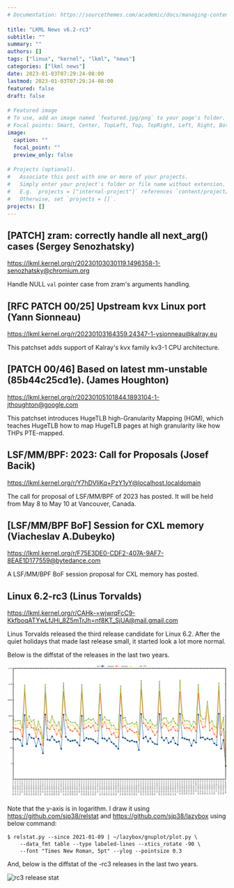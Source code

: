 ```yaml
---
# Documentation: https://sourcethemes.com/academic/docs/managing-content/

title: "LKML News v6.2-rc3"
subtitle: ""
summary: ""
authors: []
tags: ["linux", "kernel", "lkml", "news"]
categories: ["lkml news"]
date: 2023-01-03T07:29:24-08:00
lastmod: 2023-01-03T07:29:24-08:00
featured: false
draft: false

# Featured image
# To use, add an image named `featured.jpg/png` to your page's folder.
# Focal points: Smart, Center, TopLeft, Top, TopRight, Left, Right, BottomLeft, Bottom, BottomRight.
image:
  caption: ""
  focal_point: ""
  preview_only: false

# Projects (optional).
#   Associate this post with one or more of your projects.
#   Simply enter your project's folder or file name without extension.
#   E.g. `projects = ["internal-project"]` references `content/project/deep-learning/index.md`.
#   Otherwise, set `projects = []`.
projects: []
---
```


[PATCH] zram: correctly handle all next_arg() cases (Sergey Senozhatsky)
------------------------------------------------------------------------

https://lkml.kernel.org/r/20230103030119.1496358-1-senozhatsky@chromium.org

Handle NULL `val` pointer case from zram's arguments handling.


[RFC PATCH 00/25] Upstream kvx Linux port (Yann Sionneau)
---------------------------------------------------------

https://lkml.kernel.org/r/20230103164359.24347-1-ysionneau@kalray.eu

This patchset adds support of Kalray's kvx family kv3-1 CPU architecture.


[PATCH 00/46] Based on latest mm-unstable (85b44c25cd1e). (James Houghton)
--------------------------------------------------------------------------

https://lkml.kernel.org/r/20230105101844.1893104-1-jthoughton@google.com

This patchset introduces HugeTLB high-Granularity Mapping (HGM), which teaches
HugeTLB how to map HugeTLB pages at high granularity like how THPs PTE-mapped.


LSF/MM/BPF: 2023: Call for Proposals (Josef Bacik)
--------------------------------------------------

https://lkml.kernel.org/r/Y7hDVliKq+PzY1yY@localhost.localdomain

The call for proposal of LSF/MM/BPF of 2023 has posted.  It will be held from
May 8 to May 10 at Vancouver, Canada.


[LSF/MM/BPF BoF] Session for CXL memory (Viacheslav A.Dubeyko)
--------------------------------------------------------------

https://lkml.kernel.org/r/F75E3DE0-CDF2-407A-9AF7-8EAE1D177559@bytedance.com

A LSF/MM/BPF BoF session proposal for CXL memory has posted.


Linux 6.2-rc3 (Linus Torvalds)
------------------------------

https://lkml.kernel.org/r/CAHk-=wjwrqFcC9-KkfboqATYwLfJHi_8Z5mTrJh=nf8KT_SjUA@mail.gmail.com

Linus Torvalds released the third release candidate for Linux 6.2.  After the
quiet holidays that made last release small, it started look a lot more normal.

Below is the diffstat of the releases in the last two years.

![Kernel release stat](/img/kernel_release_stat/v5.11-rc4..v6.2-rc3.png)

Note that the y-axis is in logarithm.  I draw it using
https://github.com/sjp38/relstat and https://github.com/sjp38/lazybox using
below command:

    $ relstat.py --since 2021-01-09 | ~/lazybox/gnuplot/plot.py \
	    --data_fmt table --type labeled-lines --xtics_rotate -90 \
	    --font "Times New Roman, 5pt" --ylog --pointsize 0.3


And, below is the diffstat of the -rc3 releases in the last two years.

![rc3 release stat](/img/kernel_release_stat/v6.2-rc3-only.png)
